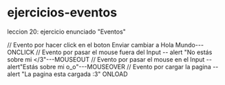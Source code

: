 # ejercicios-eventos
leccion 20: ejercicio enunciado "Eventos"

// Evento por hacer click en el boton Enviar cambiar a Hola Mundo---ONCLICK
// Evento por pasar el mouse fuera del Input -- alert "No estás sobre mi </3"---MOUSEOUT
// Evento por pasar el mouse en el Input -- alert"Estás sobre mi o_o"---MOUSEOVER
// Evento por cargar la pagina -- alert "La pagina esta cargada :3" ONLOAD
